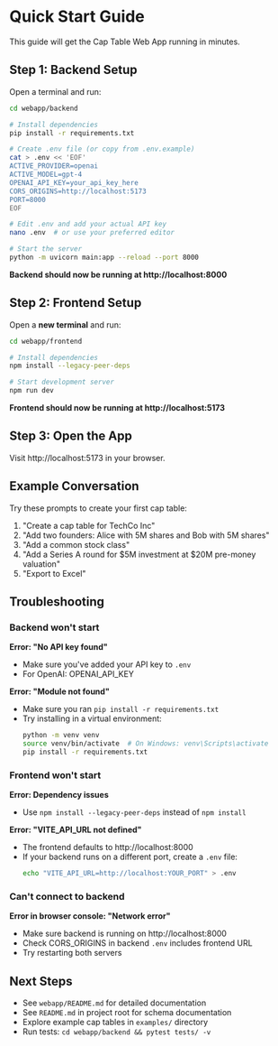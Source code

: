 # Quick Start Guide

This guide will get the Cap Table Web App running in minutes.

## Step 1: Backend Setup

Open a terminal and run:

```bash
cd webapp/backend

# Install dependencies
pip install -r requirements.txt

# Create .env file (or copy from .env.example)
cat > .env << 'EOF'
ACTIVE_PROVIDER=openai
ACTIVE_MODEL=gpt-4
OPENAI_API_KEY=your_api_key_here
CORS_ORIGINS=http://localhost:5173
PORT=8000
EOF

# Edit .env and add your actual API key
nano .env  # or use your preferred editor

# Start the server
python -m uvicorn main:app --reload --port 8000
```

**Backend should now be running at http://localhost:8000**

## Step 2: Frontend Setup

Open a **new terminal** and run:

```bash
cd webapp/frontend

# Install dependencies
npm install --legacy-peer-deps

# Start development server
npm run dev
```

**Frontend should now be running at http://localhost:5173**

## Step 3: Open the App

Visit http://localhost:5173 in your browser.

## Example Conversation

Try these prompts to create your first cap table:

1. "Create a cap table for TechCo Inc"
2. "Add two founders: Alice with 5M shares and Bob with 5M shares"
3. "Add a common stock class"
4. "Add a Series A round for $5M investment at $20M pre-money valuation"
5. "Export to Excel"

## Troubleshooting

### Backend won't start

**Error: "No API key found"**
- Make sure you've added your API key to `.env`
- For OpenAI: OPENAI_API_KEY

**Error: "Module not found"**
- Make sure you ran `pip install -r requirements.txt`
- Try installing in a virtual environment:
  ```bash
  python -m venv venv
  source venv/bin/activate  # On Windows: venv\Scripts\activate
  pip install -r requirements.txt
  ```

### Frontend won't start

**Error: Dependency issues**
- Use `npm install --legacy-peer-deps` instead of `npm install`

**Error: "VITE_API_URL not defined"**
- The frontend defaults to http://localhost:8000
- If your backend runs on a different port, create a `.env` file:
  ```bash
  echo "VITE_API_URL=http://localhost:YOUR_PORT" > .env
  ```

### Can't connect to backend

**Error in browser console: "Network error"**
- Make sure backend is running on http://localhost:8000
- Check CORS_ORIGINS in backend `.env` includes frontend URL
- Try restarting both servers

## Next Steps

- See `webapp/README.md` for detailed documentation
- See `README.md` in project root for schema documentation
- Explore example cap tables in `examples/` directory
- Run tests: `cd webapp/backend && pytest tests/ -v`

